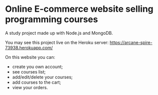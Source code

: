 # Online E-commerce website selling programming courses
A study project made up with Node.js and MongoDB.

You may see this project live on the Heroku server: https://arcane-spire-73938.herokuapp.com/

On this website you can:
- create you own account;
- see courses list;
- add/edit/delete your courses;
- add courses to the cart;
- view your orders.
